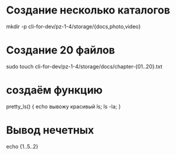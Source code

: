 # Создание несколько каталогов

mkdir -p cli-for-dev/pz-1-4/storage/{docs,photo,video}

# Создание 20 файлов

sudo touch cli-for-dev/pz-1-4/storage/docs/chapter-{01..20}.txt

# создаём функцию

pretty_ls() { echo вывожу красивый ls; ls -la; }

# Вывод нечетных

echo {1..5..2}
